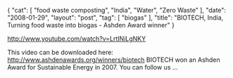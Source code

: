 {
   "cat": [
      "food waste composting",
      "India",
      "Water",
      "Zero Waste"
   ],
   "date": "2008-01-29",
   "layout": "post",
   "tag": [
      "biogas"
   ],
   "title": "BIOTECH, India, Turning food waste into biogas - Ashden Award winner"
}

http://www.youtube.com/watch?v=LrtINiLgNKY  

This video can be downloaded here: http://www.ashdenawards.org/winners/biotech BIOTECH won an Ashden Award for Sustainable Energy in 2007. You can follow us ...